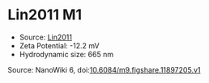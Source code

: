 <a name="material" />

# Lin2011 M1
<script type="application/ld+json">
  {
    "@context": "https://schema.org/",
    "@type": "ChemicalSubstance",
    "@id": "https://egonw.github.io/nanowiki/nanowiki330.html#material",
    "http://purl.org/dc/terms/conformsTo":
      {
        "@type": "CreativeWork",
        "@id": "https://bioschemas.org/profiles/ChemicalSubstance/0.4-RELEASE/"
      },
    "identfier": "330",
    "name": "Lin2011 M1",
    "url": "https://egonw.github.io/nanowiki/nanowiki330.html#material",
    "sameAs": "http://127.0.0.1/mediawiki/index.php/Special:URIResolver/Lin2011_M1"
  }
</script>


* Source: [Lin2011](articleLin2011.md)
* Zeta Potential: -12.2 mV
* Hydrodynamic size: 665 nm


Source: NanoWiki 6, doi:[10.6084/m9.figshare.11897205.v1](https://doi.org/10.6084/m9.figshare.11897205.v1)
